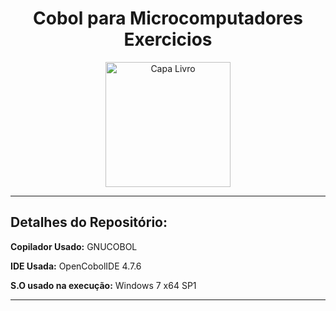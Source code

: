 <h1 align="center">Cobol para Microcomputadores Exercicios</h1>
<p align="center">
  <img src="https://i.ibb.co/QfVWcXQ/book1.png" width="200" title="Capa Livro">
</p>
<hr>
<h2>Detalhes do Repositório:</h2>
<p><b>Copilador Usado:</b> GNUCOBOL</p>
<p><b>IDE Usada:</b> OpenCobolIDE 4.7.6</p>
<p><b>S.O usado na execução:</b> Windows 7 x64 SP1</p>
<hr>

